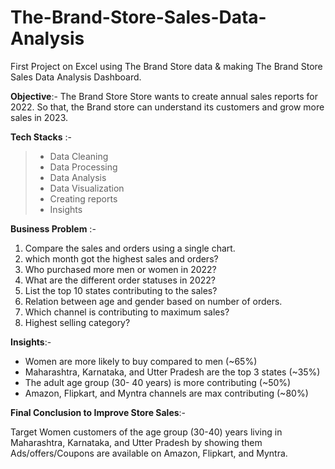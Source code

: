 # The-Brand-Store-Sales-Data-Analysis
First Project on Excel using The Brand Store data & making The Brand Store Sales Data Analysis Dashboard.

**Objective**:- The Brand Store Store wants to create annual sales reports for 2022. So that, the Brand store can understand its customers 
and grow more sales in 2023.

**Tech Stacks** :- 
> - Data Cleaning 
> - Data Processing 
> - Data Analysis 
> - Data Visualization 
> - Creating reports 
> - Insights

**Business Problem** :-
1. Compare the sales and orders using a single chart. 
2. which month got the highest sales and orders?
3. Who purchased more men or women in 2022?
4. What are the different order statuses in 2022?
5. List the top 10 states contributing to the sales?
6. Relation between age and gender based on number of orders.
7. Which channel is contributing to maximum sales?
8. Highest selling category?


**Insights**:-
- Women are more likely to buy compared to men (~65%)
- Maharashtra, Karnataka, and Utter Pradesh are the top 3 states (~35%)
- The adult age group (30- 40 years) is more contributing (~50%)
- Amazon, Flipkart, and Myntra channels are max contributing (~80%)



**Final Conclusion to Improve Store Sales**:-

Target Women customers of the age group (30-40) years living in Maharashtra, Karnataka, and Utter Pradesh by showing them 
Ads/offers/Coupons are available on Amazon, Flipkart, and Myntra.



















 

